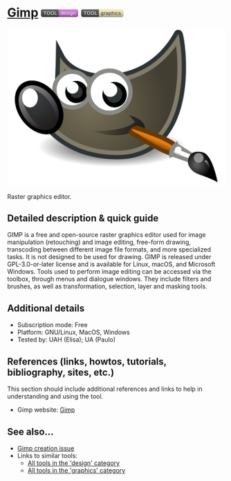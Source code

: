 # [Gimp](http://www.gimp.org.es/)  [<img src="images/design.png" align="bottom">](https://github.com/e-CLOSE/Toolbox/issues?q=label%3A01_TOOL+label%3Adesign) [<img src="images/graphics.png" align="bottom">](https://github.com/e-CLOSE/Toolbox/issues?q=label%3A01_TOOL+label%3Agraphics)

![Gimp logo](images/GIMP-Wilbur-Vector-Logo-Large-1520.png)

Raster graphics editor.


## Detailed description & quick guide

GIMP is a free and open-source raster graphics editor used for image manipulation (retouching) and image editing, free-form drawing, transcoding between different image file formats, and more specialized tasks. It is not designed to be used for drawing. GIMP is released under GPL-3.0-or-later license and is available for Linux, macOS, and Microsoft Windows. Tools used to perform image editing can be accessed via the toolbox, through menus and dialogue windows. They include filters and brushes, as well as transformation, selection, layer and masking tools.


## Additional details

- Subscription mode: Free
- Platform: GNU/Linux, MacOS, Windows
- Tested by: UAH (Elisa); UA (Paulo)


## References (links, howtos, tutorials, bibliography, sites, etc.)

This section should include additional references and links to help in
understanding and using the tool.

- Gimp website: [Gimp](http://www.gimp.org.es/)


## See also...

- [Gimp creation issue](https://github.com/e-CLOSE/Toolbox/issues/140)
- Links to similar tools:
  - [All tools in the 'design' category](https://github.com/e-CLOSE/Toolbox/issues?q=label%3A01_TOOL+label%3Adesign)
  - [All tools in the 'graphics' category](https://github.com/e-CLOSE/Toolbox/issues?q=label%3A01_TOOL+label%3Agraphics)
